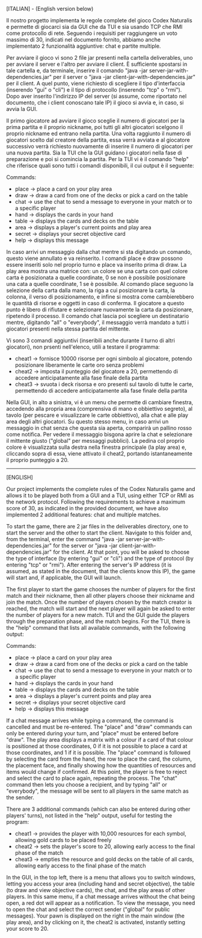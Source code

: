 [ITALIAN] - (English version below)

Il nostro progetto implementa le regole complete del gioco Codex Naturalis e permette di giocarci sia da GUI che da TUI e sia usando TCP che RMI come protocollo di rete.
Seguendo i requisiti per raggiungere un voto massimo di 30, indicati nel documento fornito, abbiamo anche implementato 2 funzionalità aggiuntive: chat e partite multiple.

Per avviare il gioco vi sono 2 file jar presenti nella cartella deliverables, uno per avviare il server e l'altro per avviare il client.
È sufficiente spostarsi in tale cartella e, da terminale, inserire il comando "java -jar server-jar-with-dependencies.jar" per il server o "java -jar client-jar-with-dependencies.jar" per il client.
A quel punto, viene richiesto di scegliere il tipo d'interfaccia (inserendo "gui" o "cli") e il tipo di protocollo (inserendo "tcp" o "rmi").
Dopo aver inserito l'indirizzo IP del server (si assume, come riportato nel documento, che i client conoscano tale IP) il gioco si avvia e, in caso, si avvia la GUI.

Il primo giocatore ad avviare il gioco sceglie il numero di giocatori per la prima partita e il proprio nickname, poi tutti gli altri giocatori scelgono il proprio nickname ed entrano nella partita.
Una volta raggiunto il numero di giocatori scelto dal creatore della partita, essa verrà avviata e al giocatore successivo verrà richiesto nuovamente di inserire il numero di giocatori per una nuova partita.
Sia la TUI che la GUI guidano i giocatori nella fase di preparazione e poi si comincia la partita. Per la TUI vi è il comando "help" che riferisce quali sono tutti i comandi disponibili, il cui output è il seguente:

Commands:
 - place  -> place a card on your play area
 - draw   -> draw a card from one of the decks or pick a card on the table
 - chat   -> use the chat to send a message to everyone in your match or to a specific player
 - hand   -> displays the cards in your hand
 - table  -> displays the cards and decks on the table
 - area   -> displays a player's current points and play area
 - secret -> displays your secret objective card
 - help   -> displays this message

In caso arrivi un messaggio dalla chat mentre si sta digitando un comando, questo viene annullato e va reinserito. I comandi place e draw possono essere inseriti solo nel proprio turno e place va inserito prima di draw.
La play area mostra una matrice con: un colore se una carta con quel colore carta è posizionata a quelle coordinate, 0 se non è possibile posizionare una cata a quelle coordinate, 1 se è possibile.
Al comando place seguono la selezione della carta dalla mano, la riga a cui posizionare la carta, la colonna, il verso di posizionamento, e infine si mostra come cambierebbero le quantità di risorse e oggetti in caso di conferma.
Il giocatore a questo punto è libero di rifiutare e selezionare nuovamente la carta da posizionare, ripetendo il processo.
Il comando chat lascia poi scegliere un destinatario mentre, digitando "all" o "everybody", il messaggio verrà mandato a tutti i giocatori presenti nella stessa partita del mittente.

Vi sono 3 comandi aggiuntivi (inseribili anche durante il turno di altri giocatori), non prsenti nell'elenco, utili a testare il programma:
  -  cheat1 -> fornisce 10000 risorse per ogni simbolo al giocatore, potendo posizionare liberamente le carte oro senza problemi
  -  cheat2 -> imposta il punteggio del giocatore a 20, permettendo di accedere anticipatamente alla fase finale della partita
  -  cheat3 -> svuota i deck risorsa e oro presenti sul tavolo di tutte le carte, permettendo di accedere anticipatamente alla fase finale della partita

Nella GUI, in alto a sinistra, vi è un menu che permette di cambiare finestra, accedendo alla propria area (comprensiva di mano e obbiettivo segreto), al tavolo (per pescare e visualizzare le carte obbiettivo), alla chat e alle play area degli altri giocatori.
Su questo stesso menu, in caso arrivi un messaggio in chat senza che questa sia aperta, comparirà un pallino rosso come notifica. Per vedere il messaggio bisgona aprire la chat e selezionare il mittente giusto ("global" per messaggi pubblici).
La pedina col proprio colore è visualizzata sulla destra nella finestra principale (la play area) e, cliccando sopra di essa, viene attivato il cheat2, portando istantaneamente il proprio punteggio a 20.

----------------------------------------------------------------------------------------------------------------------------------------------------------------------------------------------------------------------------------------------------

[ENGLISH]

Our project implements the complete rules of the Codex Naturalis game and allows it to be played both from a GUI and a TUI, using either TCP or RMI as the network protocol.
Following the requirements to achieve a maximum score of 30, as indicated in the provided document, we have also implemented 2 additional features: chat and multiple matches.

To start the game, there are 2 jar files in the deliverables directory, one to start the server and the other to start the client.
Navigate to this folder and, from the terminal, enter the command "java -jar server-jar-with-dependencies.jar" for the server or "java -jar client-jar-with-dependencies.jar" for the client.
At that point, you will be asked to choose the type of interface (by entering "gui" or "cli") and the type of protocol (by entering "tcp" or "rmi").
After entering the server's IP address (it is assumed, as stated in the document, that the clients know this IP), the game will start and, if applicable, the GUI will launch.

The first player to start the game chooses the number of players for the first match and their nickname, then all other players choose their nickname and join the match.
Once the number of players chosen by the match creator is reached, the match will start and the next player will again be asked to enter the number of players for a new match.
TUI and the GUI guide the players through the preparation phase, and the match begins. For the TUI, there is the "help" command that lists all available commands, with the following output:

Commands:
 - place  -> place a card on your play area
 - draw   -> draw a card from one of the decks or pick a card on the table
 - chat   -> use the chat to send a message to everyone in your match or to a specific player
 - hand   -> displays the cards in your hand
 - table  -> displays the cards and decks on the table
 - area   -> displays a player's current points and play area
 - secret -> displays your secret objective card
 - help   -> displays this message

If a chat message arrives while typing a command, the command is cancelled and must be re-entered. The "place" and "draw" commands can only be entered during your turn, and "place" must be entered before "draw".
The play area displays a matrix with a colour if a card of that colour is positioned at those coordinates, 0 if it is not possible to place a card at those coordinates, and 1 if it is possible.
The "place" command is followed by selecting the card from the hand, the row to place the card, the column, the placement face, and finally showing how the quantities of resources and items would change if confirmed.
At this point, the player is free to reject and select the card to place again, repeating the process.
The "chat" command then lets you choose a recipient, and by typing "all" or "everybody", the message will be sent to all players in the same match as the sender.

There are 3 additional commands (which can also be entered during other players' turns), not listed in the "help" output, useful for testing the program:
 - cheat1 -> provides the player with 10,000 resources for each symbol, allowing gold cards to be placed freely
 - cheat2 -> sets the player's score to 20, allowing early access to the final phase of the match
 - cheat3 -> empties the resource and gold decks on the table of all cards, allowing early access to the final phase of the match

In the GUI, in the top left, there is a menu that allows you to switch windows, letting you access your area (including hand and secret objective), the table (to draw and view objective cards), the chat, and the play areas of other players.
In this same menu, if a chat message arrives without the chat being open, a red dot will appear as a notification. To view the message, you need to open the chat and select the correct sender ("global" for public messages).
Your pawn is displayed on the right in the main window (the play area), and by clicking on it, the cheat2 is activated, instantly setting your score to 20.
